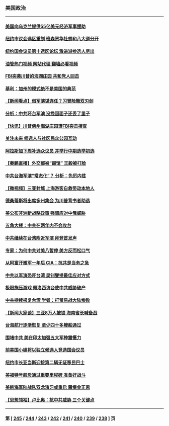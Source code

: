 ### 美国政治
---
#### [美国向乌克兰提供55亿美元经济军事援助](../../pages/ncid1078159/n13798555.md?08091645) 
#### [纽约市议会选区重划 班森贺华社想和八大道分开](../../pages/ncid1078159/n13798562.md?08091645) 
#### [纽约国会议员第十选区论坛 激进派参选人尽出](../../pages/ncid1078159/n13798566.md?08091645) 
#### [油管热门视频 网站代理 翻墙必看视频](http://209.222.30.114:81/youtube.html?08091645)
#### [FBI突袭川普的海湖庄园 共和党人回击](../../pages/ncid1078159/n13798479.md?08091645) 
#### [基利：加州的模式绝不是美国的典范](../../pages/ncid1078159/n13798498.md?08091645) 
#### [【新闻看点】借军演谋连任？习冒险舞双刃剑](../../pages/ncid1078159/n13798415.md?08091645) 
#### [分析：中共环台军演 没挽回面子还丢了里子](../../pages/ncid1078159/n13798433.md?08091645) 
#### [【快讯】川普佛州海湖庄园遭FBI突击搜查](../../pages/ncid1078159/n13798436.md?08091645) 
#### [关注未来 候选人与社区民众公园互动](../../pages/ncid1078159/n13798435.md?08091645) 
#### [阿拉斯加下周补选众议员 并举行中期选举初选](../../pages/ncid1078159/n13798363.md?08091645) 
#### [【秦鹏直播】外交部被“踢馆” 王毅被打脸](../../pages/ncid1078159/n13798303.md?08091645) 
#### [中共台海军演“常态化”？ 分析：色厉内荏](../../pages/ncid1078159/n13798313.md?08091645) 
#### [【微视频】三亚封城 上海游客自救带动本地人](../../pages/ncid1078159/n13798298.md?08091645) 
#### [德桑蒂斯将出席多州集会 为川普背书者助选](../../pages/ncid1078159/n13798296.md?08091645) 
#### [美公布非洲新战略政策 强调应对中俄威胁](../../pages/ncid1078159/n13798330.md?08091645) 
#### [五角大楼：中共在两年内不会攻台](../../pages/ncid1078159/n13798354.md?08091645) 
#### [中共继续在台湾附近军演 拜登首发声](../../pages/ncid1078159/n13798310.md?08091645) 
#### [专家：为何中共对美八暂停 美方反而松口气](../../pages/ncid1078159/n13798323.md?08091645) 
#### [从阿富汗撤军一年后 CIA：抗共是当务之急](../../pages/ncid1078159/n13798224.md?08091645) 
#### [中共以军演恐吓台湾 吴钊燮提最佳应对方式](../../pages/ncid1078159/n13798312.md?08091645) 
#### [极限施压游戏 佩洛西访台使中共威胁破产](../../pages/ncid1078159/n13798285.md?08091645) 
#### [中共持续报复台湾 学者：打贸易战大陆惨败](../../pages/ncid1078159/n13798316.md?08091645) 
#### [【新闻大家谈】三亚8万人被锁 海南省长喊备战](../../pages/ncid1078159/n13798237.md?08091645) 
#### [台海航行逐渐恢复 至少四十多艘船通过](../../pages/ncid1078159/n13798173.md?08091645) 
#### [围堵中共 美在印太加强五大军种震慑力](../../pages/ncid1078159/n13798047.md?08091645) 
#### [前美国小姐将以独立候选人竞选国会议员](../../pages/ncid1078159/n13797813.md?08091645) 
#### [纽约市长亚当斯迎接第二辆无证移民巴士](../../pages/ncid1078159/n13797877.md?08091645) 
#### [美福特号航母通过重要里程碑 准备好战斗](../../pages/ncid1078159/n13797781.md?08091645) 
#### [美韩海军陆战队双龙演习或重启 震慑金正恩](../../pages/ncid1078159/n13797750.md?08091645) 
#### [【思想领袖】卢比奥：抗中共威胁 三个关键点](../../pages/ncid1078159/n13782442.md?08091645) 

---
#### 第 [ [245](./245.md?08091645) / [244](./244.md?08091645) / [243](./243.md?08091645) / [242](./242.md?08091645) / [241](./241.md?08091645) / [240](./240.md?08091645) / [239](./239.md?08091645) / [238](./238.md?08091645) ] 页
